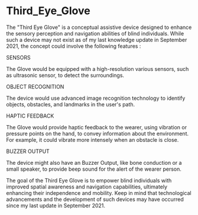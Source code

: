 # Third_Eye_Glove

The "Third Eye Glove" is a conceptual assistive device designed to enhance the sensory perception and navigation abilities of blind individuals. While such a device may not exist as of my last knowledge update in September 2021, the concept could involve the following features :

SENSORS

The Glove would be equipped with a high-resolution various sensors, such as ultrasonic sensor, to detect the surroundings.

OBJECT RECOGNITION

The device would use advanced image recognition technology to identify objects, obstacles, and landmarks in the user's path.

HAPTIC FEEDBACK

The Glove would provide haptic feedback to the wearer, using vibration or pressure points on the hand, to convey information about the environment. For example, it could vibrate more intensely when an obstacle is close.

BUZZER OUTPUT

The device might also have an Buzzer Output, like bone conduction or a small speaker, to provide beep sound for the alert of the wearer person.

The goal of the Third Eye Glove is to empower blind individuals with improved spatial awareness and navigation capabilities, ultimately enhancing their independence and mobility. Keep in mind that technological advancements and the development of such devices may have occurred since my last update in September 2021.
